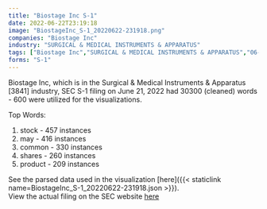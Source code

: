 ```yaml
---
title: "Biostage Inc S-1"
date: 2022-06-22T23:19:18
image: "BiostageInc_S-1_20220622-231918.png"
companies: "Biostage Inc"
industry: "SURGICAL & MEDICAL INSTRUMENTS & APPARATUS"
tags: ["Biostage Inc","SURGICAL & MEDICAL INSTRUMENTS & APPARATUS","06-21-2022","S-1"]
forms: "S-1"
---
```

Biostage Inc, which is in the Surgical & Medical Instruments & Apparatus [3841] industry, SEC S-1 filing on June 21, 2022 had 30300 (cleaned) words - 600 were utilized for the visualizations.

Top Words:
1. stock - 457 instances
2. may - 416 instances
3. common - 330 instances
4. shares - 260 instances
5. product - 209 instances


See the parsed data used in the visualization [here]({{< staticlink name=BiostageInc_S-1_20220622-231918.json >}}).  
View the actual filing on the SEC website [here](https://www.sec.gov/Archives/edgar/data/1563665/0001558370-22-010152.txt)